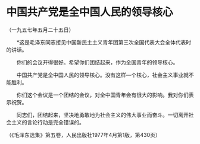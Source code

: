# 中国共产党是全中国人民的领导核心  
（一九五七年五月二十五日）  
  
　　*这是毛泽东同志接见中国新民主主义青年团第三次全国代表大会全体代表时的讲话。   
  
　　你们的会议开得很好。希望你们团结起来，作为全国青年的领导核心。   
  
　　中国共产党是全中国人民的领导核心。没有这样—个核心，社会主义事业就不能胜利。   
  
　　你们这个会议是一个团结的会议，对全中国青年会有很大的影响。我对你们表示祝贺。   
  
　　同志们，团结起来，坚决地勇敢地为社会主义的伟大事业而奋斗。一切离开社会主义的言论行动是完全错误的。   
  
（《毛泽东选集》第五卷，人民出版社1977年4月第1版，第430页）   
  
  
   
  
　　   
  
  